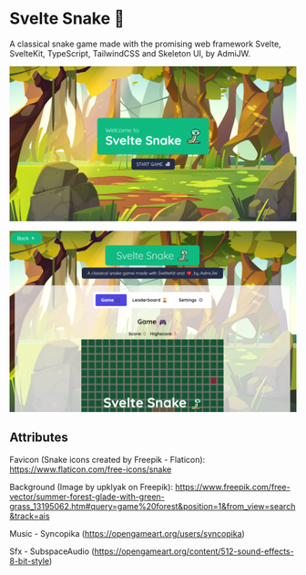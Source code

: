 # Svelte Snake 🐍

A classical snake game made with the promising web framework Svelte, SvelteKit, TypeScript, TailwindCSS and Skeleton UI, by AdmiJW.

![Screenshot 1](/static/img/screenshot1.png)

![Screenshot 2](/static/img/screenshot2.png)


## Attributes

Favicon (Snake icons created by Freepik - Flaticon): https://www.flaticon.com/free-icons/snake

Background (Image by upklyak on Freepik): https://www.freepik.com/free-vector/summer-forest-glade-with-green-grass_13195062.htm#query=game%20forest&position=1&from_view=search&track=ais

Music - Syncopika (https://opengameart.org/users/syncopika)

Sfx - SubspaceAudio (https://opengameart.org/content/512-sound-effects-8-bit-style)